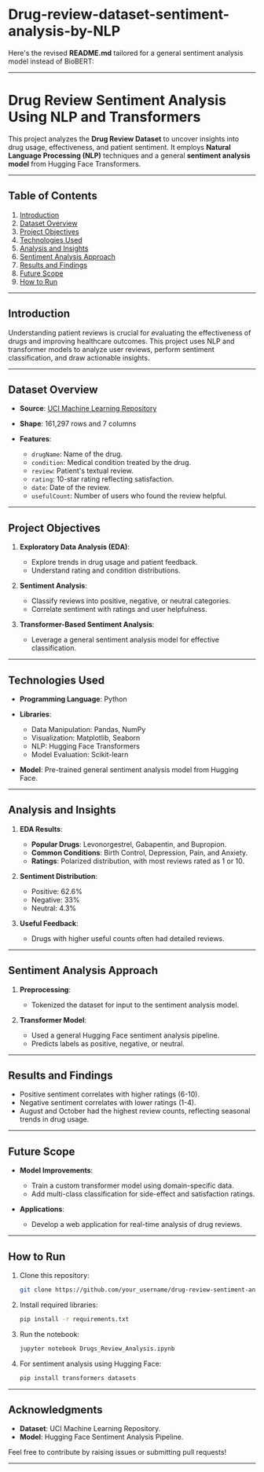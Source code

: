# Drug-review-dataset-sentiment-analysis-by-NLP

Here's the revised **README.md** tailored for a general sentiment analysis model instead of BioBERT:

---

# **Drug Review Sentiment Analysis Using NLP and Transformers**

This project analyzes the **Drug Review Dataset** to uncover insights into drug usage, effectiveness, and patient sentiment. It employs **Natural Language Processing (NLP)** techniques and a general **sentiment analysis model** from Hugging Face Transformers.

---

## **Table of Contents**

1. [Introduction](#introduction)
2. [Dataset Overview](#dataset-overview)
3. [Project Objectives](#project-objectives)
4. [Technologies Used](#technologies-used)
5. [Analysis and Insights](#analysis-and-insights)
6. [Sentiment Analysis Approach](#sentiment-analysis-approach)
7. [Results and Findings](#results-and-findings)
8. [Future Scope](#future-scope)
9. [How to Run](#how-to-run)

---

## **Introduction**

Understanding patient reviews is crucial for evaluating the effectiveness of drugs and improving healthcare outcomes. This project uses NLP and transformer models to analyze user reviews, perform sentiment classification, and draw actionable insights.

---

## **Dataset Overview**

* **Source**: [UCI Machine Learning Repository](https://archive.ics.uci.edu/ml/datasets/Drug+Review+Dataset+%28Drugs.com%29)
* **Shape**: 161,297 rows and 7 columns
* **Features**:

  * `drugName`: Name of the drug.
  * `condition`: Medical condition treated by the drug.
  * `review`: Patient's textual review.
  * `rating`: 10-star rating reflecting satisfaction.
  * `date`: Date of the review.
  * `usefulCount`: Number of users who found the review helpful.

---

## **Project Objectives**

1. **Exploratory Data Analysis (EDA)**:

   * Explore trends in drug usage and patient feedback.
   * Understand rating and condition distributions.
2. **Sentiment Analysis**:

   * Classify reviews into positive, negative, or neutral categories.
   * Correlate sentiment with ratings and user helpfulness.
3. **Transformer-Based Sentiment Analysis**:

   * Leverage a general sentiment analysis model for effective classification.

---

## **Technologies Used**

* **Programming Language**: Python
* **Libraries**:

  * Data Manipulation: Pandas, NumPy
  * Visualization: Matplotlib, Seaborn
  * NLP: Hugging Face Transformers
  * Model Evaluation: Scikit-learn
* **Model**: Pre-trained general sentiment analysis model from Hugging Face.

---

## **Analysis and Insights**

1. **EDA Results**:

   * **Popular Drugs**: Levonorgestrel, Gabapentin, and Bupropion.
   * **Common Conditions**: Birth Control, Depression, Pain, and Anxiety.
   * **Ratings**: Polarized distribution, with most reviews rated as 1 or 10.
2. **Sentiment Distribution**:

   * Positive: 62.6%
   * Negative: 33%
   * Neutral: 4.3%
3. **Useful Feedback**:

   * Drugs with higher useful counts often had detailed reviews.

---

## **Sentiment Analysis Approach**

1. **Preprocessing**:

   * Tokenized the dataset for input to the sentiment analysis model.
2. **Transformer Model**:

   * Used a general Hugging Face sentiment analysis pipeline.
   * Predicts labels as positive, negative, or neutral.

---

## **Results and Findings**

* Positive sentiment correlates with higher ratings (6-10).
* Negative sentiment correlates with lower ratings (1-4).
* August and October had the highest review counts, reflecting seasonal trends in drug usage.

---

## **Future Scope**

* **Model Improvements**:

  * Train a custom transformer model using domain-specific data.
  * Add multi-class classification for side-effect and satisfaction ratings.
* **Applications**:

  * Develop a web application for real-time analysis of drug reviews.

---

## **How to Run**

1. Clone this repository:

   ```bash
   git clone https://github.com/your_username/drug-review-sentiment-analysis.git
   ```
2. Install required libraries:

   ```bash
   pip install -r requirements.txt
   ```
3. Run the notebook:

   ```bash
   jupyter notebook Drugs_Review_Analysis.ipynb
   ```
4. For sentiment analysis using Hugging Face:

   ```bash
   pip install transformers datasets
   ```

---

## **Acknowledgments**

* **Dataset**: UCI Machine Learning Repository.
* **Model**: Hugging Face Sentiment Analysis Pipeline.

Feel free to contribute by raising issues or submitting pull requests!

---
